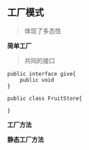 ## 工厂模式 ##

> 体现了多态性
	
**简单工厂**
	
> 共同的接口
	
	public interface give{
		public void 
	}

>

	public class FruitStore{
		
	}


**工厂方法**

**静态工厂方法**
